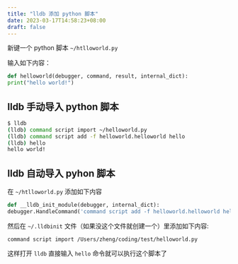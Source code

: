 ```yaml
---
title: "lldb 添加 python 脚本"
date: 2023-03-17T14:58:23+08:00
draft: false
---
```


新键一个 python 脚本 `~/htlloworld.py`
 
 输入如下内容：
 ```py
 def helloworld(debugger, command, result, internal_dict):
 print("hello world!")
 ```
 
 ## lldb 手动导入 python 脚本

 ```bash
 $ lldb
 (lldb) command script import ~/helloworld.py
 (lldb) command script add -f helloworld.helloworld hello
 (lldb) hello
 hello world!
 ```
 
 ## lldb 自动导入 pyhon 脚本
 
 在 `~/htlloworld.py` 添加如下内容
 ```py
 def __lldb_init_module(debugger, internal_dict):
 debugger.HandleCommand('command script add -f helloworld.helloworld hello')
 ```
 
 然后在 `~/.lldbinit` 文件（如果没这个文件就创建一个）里添加如下内容:
 ```init
 command script import /Users/zheng/coding/test/helloworld.py
 ```
 
 这样打开 `lldb` 直接输入 `hello` 命令就可以执行这个脚本了
